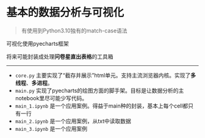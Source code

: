 # 基本的数据分析与可视化

> 有使用到Python3.10独有的match-case语法

可视化使用pyecharts框架

将来可能封装成处理**问卷星直出表格**的工具箱

---

- `core.py` 主要实现了“截存并展示”html单元。支持主流浏览器内核。实现了**多线程**、**多进程**。
- `main.py` 实现了pyecharts的绘图方面的脚手架。目标是让数据分析的主notebook里尽可能少写代码。
- `main_1.ipynb` 是一个应用案例。得益于main种的封装，基本上每个cell都只有一行
- `main_2.ipynb` 是一个应用案例，从txt中读取数据
- `main_3.ipynb` 是一个应用案例

